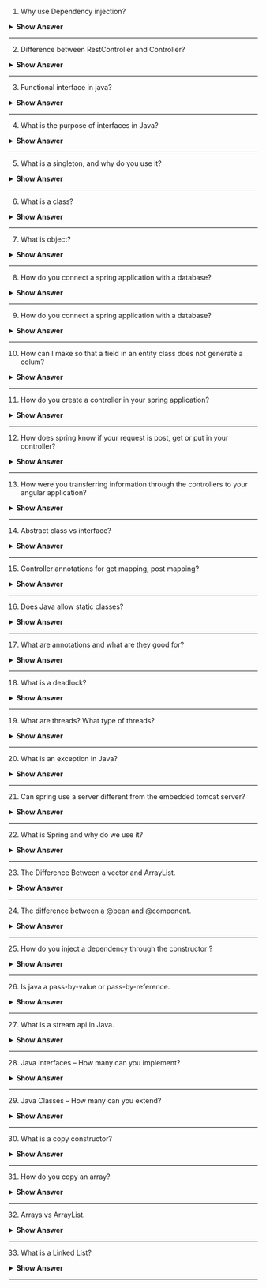 1. Why use Dependency injection?

<details><summary><b> Show Answer</b></summary>
  
<blockquote>

Dependency injection (DI) is a technique used in software engineering to make development of software applications easier. The DI uses loose coupling between different components, making it easier to modify individual parts without affecting the rest of the application.

Consider you are writing a code for an application where the various objects depend on each other. So, instead of having each object create and manage its own dependencies, you can use DI to create an object of those dependencies and pass them to each object whenever needed.

Since the dependencies are managed by the DI, users can modify them without needing to change the code in every object that uses them.

</blockquote>
  
</details>

---

2. Difference between RestController and Controller?

<details><summary><b> Show Answer</b></summary>
  
<blockquote>

The main difference between RestController and Controller is that the `@RestController` is used for building RESTful web services that return data in JSON, XML or any other format and the `@Controller` is used when we are building a web application that return an HTML view.

</blockquote>
  
</details>

---

3. Functional interface in java?

<details><summary><b> Show Answer</b></summary>
  
<blockquote>

A functional interface is a Java 8 feature and is also called as `Single Abstract Method`. It is an interface that has only one abstract method. Functional interfaces are commonly used with lambda expressions to create more concise and readable code.

Java includes some built-in functional interfaces, such as Runnable, Consumer, Comparable.

</blockquote>
  
</details>

---

4. What is the purpose of interfaces in Java? 

<details><summary><b> Show Answer</b></summary>
  
<blockquote>

An interface defined the set of methods that a class must implement. It is like a blueprint for a class. They are used to achieve abstraction in the application. Also by using interface we can achieve multiple inheritance in java.

</blockquote>
  
</details>

---

5. What is a singleton, and why do you use it?

<details><summary><b> Show Answer</b></summary>
  
<blockquote>

Singleton is a type of bean object scope in which only one instance of bean is created. and this same instance will be shared globally for each request made for that bean.

</blockquote>
  
</details>

---

6. What is a class?

<details><summary><b> Show Answer</b></summary>
  
<blockquote>

Class is a blueprint for creating objects. It defines the structure of an object by specifying methods and variables which the object will contain. Objects are created from class by using `new` keyword.

</blockquote>
  
</details>

---

7. What is object?

<details><summary><b> Show Answer</b></summary>
  
<blockquote>

An object is an instance of class. It represents an real-world entity which have properties and behaviour specified by the class. An object is creted from class using `new` keyword. Each object have it's own unique identity and behaviour. Objects are the main block of object oriented programming. 

</blockquote>
  
</details>

---

8. How do you connect a spring application with a database?

<details><summary><b> Show Answer</b></summary>
  
<blockquote>

To connect a database to our spring boot application first we have to add the driver dependency for that specific database. After adding the dependency we have to configure the database properties like url, username, password in our `application.properties` or `application.yml` file. Post which we have to create an Database access layer to interact with our database.

</blockquote>
  
</details>

---

9. How do you connect a spring application with a database?

<details><summary><b> Show Answer</b></summary>
  
<blockquote>

To connect a database to our spring boot application first we have to add the driver dependency for that specific database. After adding the dependency we have to configure the database properties like url, username, password in our `application.properties` or `application.yml` file. Post which we have to create an Database access layer to interact with our database.

</blockquote>
  
</details>

---

10. How can I make so that a field in an entity class does not generate a colum?
 
<details><summary><b> Show Answer</b></summary>
  
<blockquote>

To acheive this functinality we can use `@Transient` annotation. The `@Transient` annotation indicats JPA to exclude the annotated field while creating the database table.

</blockquote>
  
</details>

---

11. How do you create a controller in your spring application?

<details><summary><b> Show Answer</b></summary>
  
<blockquote>

To create a controller in a Spring application. Create a class and annotate it with the `@Controller` annotation. You can also use `@RequestMapping` annotation above the controller class to define the base url for the class methods. 

</blockquote>
  
</details>

---

12. How does spring know if your request is post, get or put in your controller?

<details><summary><b> Show Answer</b></summary>
  
<blockquote>

The spring determines the type of HTTP request POST, GET, PUT based on the HTTP method specified in the request. Spring checks the HTTP method and url pattern to map that request to a specific method. 

For example, If we send an GET request with a specific url. The spring will automatically map that request to a method which is having `@GetMapping` annotation with matching url pattern.


</blockquote>
  
</details>

---

13. How were you transferring information through the controllers to your angular application? 

<details><summary><b> Show Answer</b></summary>
  
<blockquote>

To transfer data from contoller to angular application we can use `HTTPClient` service which will be used to make HTTP requests to the controller. The `HTTPClient` service return an `observable` which we can subscribe to get the data sent from the controller in our angular application.


</blockquote>
  
</details>

---

14. Abstract class vs interface?  

<details><summary><b> Show Answer</b></summary>
  
<blockquote>

An abstract class is a class which contain abstract methods. The abstract class can not be instantiated and have to be extended by other class to use the methods of that class. While an interface serves as an contract that specifies a set of methods that a class must implement.

The difference between abstract class and interface is that the abstract class can contain both abstract and non-abstract methods while an interface can have only abstract methods. Since java 8, it can have static and default methods. Abstract class can have final, non-final, static and non-static variables while interface can only have static and final variables.


</blockquote>
  
</details>

---

15. Controller annotations for get mapping, post mapping?

<details><summary><b> Show Answer</b></summary>
  
<blockquote>

We can use `@GetMapping` annotation for get mapping and `@PostMapping` annotation for post mapping in spring.

</blockquote>
  
</details>

---

16. Does Java allow static classes?

<details><summary><b> Show Answer</b></summary>
  
<blockquote>

Java allows a class to be a static only if that class in a inner class. The static inner classes can be accessed without initializing the outer class.  

</blockquote>
  
</details>

---

17. What are annotations and what are they good for?

<details><summary><b> Show Answer</b></summary>
  
<blockquote>

Annotations in java provide metadata about the class, method, interface. They are used to provide additional information to compiler to provide additional functionality.

</blockquote>
  
</details>

---

18. What is a deadlock?

<details><summary><b> Show Answer</b></summary>
  
<blockquote>

A dedlock condition occurs when two or more threads are blocking the resources and waiting for each other to release the resource. Consider for example, If one thread acquires lock on one resource and then attempts to lock another resource which is already locked by another threading which is waiting for first thread to release the lock on first resource. So in this condition deadlock occurs. To prevent deadlock condition we can avoid nested locks.

</blockquote>
  
</details>

---

19. What are threads? What type of threads?

<details><summary><b> Show Answer</b></summary>
  
<blockquote>

Threads are individual, light-weight and smallest unit of a given process. There are two types of threads daemon threads and nondeamon thread. The deamon threads are lowpriority threads which runs in backgroundand supports the nondeamon threads.

</blockquote>
  
</details>

---

20. What is an exception in Java?
 
<details><summary><b> Show Answer</b></summary>
  
<blockquote>

An exception is an event that occurs during the execution of a program, which disrupts the normal flow of the program's instructions.Exceptions are of two types, checked exceptions and unchecked exceptions. Checked exceptions are checked by the compiler at the compile-time, while unchecked exceptions are not checked by the compiler. Java provides try-catch block to handel the exceptions.

</blockquote>
  
</details>

---

21. Can spring use a server different from the embedded tomcat server?
 
<details><summary><b> Show Answer</b></summary>
  
<blockquote>

Spirng support the usage of different servers other than the embedded Tomcat server. Inside the project dependencies you can configure the servers which you want to utilize.

</blockquote>
  
</details>

---

22. What is Spring and why do we use it?

<details><summary><b> Show Answer</b></summary>
  
<blockquote>

Spring is a popular open-source framework for building robust and scalable applications in Java. Spring provided multiple feature like dependency injection, aspect-oriented programming, transaction management, and more. 

Spring is widely used for building web applications, microservices, and enterprise applications.


</blockquote>
  
</details>

---

23. The Difference Between a vector and ArrayList.

<details><summary><b> Show Answer</b></summary>
  
<blockquote>

The Vector is synchronized while ArrayList is not synchronized and is not thread-safe. The performance of vector is less than arraylist. Vector doubles its size when it needs to expand, whereas ArrayList increases by half of its size.

</blockquote>
  
</details>

---

24. The difference between a @bean and @component.

<details><summary><b> Show Answer</b></summary>
  
<blockquote>

The main difference between `@Component` and `@Bean` is that `@Component` is a class-level annotation that allows Spring to automatically discover and register a bean, whereas `@Bean` is a method-level annotation that creates and returns an object that Spring should register as a bean. 

</blockquote>
  
</details>

---

25. How do you inject a dependency through the constructor ?

<details><summary><b> Show Answer</b></summary>
  
<blockquote>

To inject a dependency through the constructor, create a constructor in a class and pass that dependency as a parameter to the constructor. Then, apply the `@Autowired` annotation above the constructor, Spring will automatically detect the dependency and inject it into the constructor when creating an instance of the class.

</blockquote>
  
</details>

---

26. Is java a pass-by-value or pass-by-reference.

<details><summary><b> Show Answer</b></summary>
  
<blockquote>

In java is a pass-by-value.

</blockquote>
  
</details>

---

27. What is a stream api in Java. 

<details><summary><b> Show Answer</b></summary>
  
<blockquote>

The Stream API is a feature introduced in Java 8. It  provids functional programming approach to processing collections of data.

</blockquote>
  
</details>

---

28. Java Interfaces – How many can you implement? 

<details><summary><b> Show Answer</b></summary>
  
<blockquote>

In java we can implement multiple interfaces in the same class.

</blockquote>
  
</details>

---

29. Java Classes – How many can you extend? 

<details><summary><b> Show Answer</b></summary>
  
<blockquote>

In java we can extend only one class.

</blockquote>
  
</details>

---

30. What is a copy constructor?

<details><summary><b> Show Answer</b></summary>
  
<blockquote>

A copy constructor is a special constructor that allows you to create a new object by copying the values of an existing object.

</blockquote>
  
</details>

---

31. How do you copy an array?

<details><summary><b> Show Answer</b></summary>
  
<blockquote>

To copy an array values form one array to another you can use a for loop which will iterate over the first array and will put the elements of first array into another array. orelse you can use `Arrays.copyOf` methods.

</blockquote>
  
</details>

---

32. Arrays vs ArrayList.

<details><summary><b> Show Answer</b></summary>
  
<blockquote>

Array is a fixes size data structure while size of arraylist is dynamic. We have to specify the size of array at the time of creation while there is no need of specifying size of an arraylist. array can store primitive data types, while an ArrayList can only store objects. Arrays are faster as compared to arraylist.

</blockquote>
  
</details>

---

33. What is a Linked List?

<details><summary><b> Show Answer</b></summary>
  
<blockquote>

A linked list is a data structure that consists of a sequence of nodes, where each node stores an element of data and a reference to the next node. The difference between linkedlist and arraylist is that the elements of arraylist are stored in continuous block of memory. While the elements of linkedlist are distributed in the memory.


</blockquote>
  
</details>

---